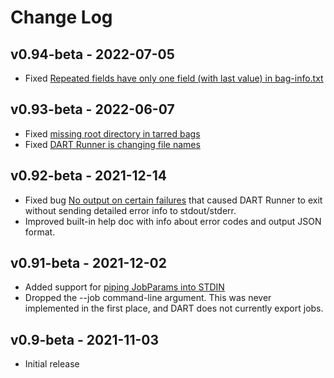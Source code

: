 # Change Log

## v0.94-beta - 2022-07-05

* Fixed [Repeated fields have only one field (with last value) in bag-info.txt](https://github.com/APTrust/dart-runner/issues/7)

## v0.93-beta - 2022-06-07

* Fixed [missing root directory in tarred bags](https://github.com/APTrust/dart-runner/issues/5)
* Fixed [DART Runner is changing file names](https://github.com/APTrust/dart-runner/issues/6)

## v0.92-beta - 2021-12-14

* Fixed bug [No output on certain failures](https://github.com/APTrust/dart-runner/issues/2) that caused DART Runner to exit without sending detailed error info to stdout/stderr.
* Improved built-in help doc with info about error codes and output JSON format.

## v0.91-beta - 2021-12-02

* Added support for [piping JobParams into STDIN](https://github.com/APTrust/dart-runner/issues/1)
* Dropped the --job command-line argument. This was never implemented in the first place, and DART does not currently export jobs.


## v0.9-beta - 2021-11-03

* Initial release
